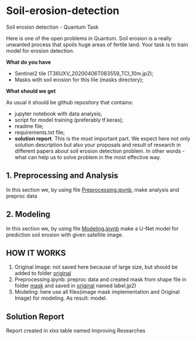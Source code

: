 # Soil-erosion-detection
Soil erosion detection - Quantum Task

Here is one of the open problems in Quantum. Soil erosion is a really unwanted process that spoils huge areas of fertile land. Your task is to train model for erosion detection.

**What do you have**
* Sentinel2 tile (T36UXV_20200406T083559_TCI_10m.jp2);
* Masks with soil erosion for this tile (masks directory);

**What should we get**

As usual it should be github repository that contains:
* jupyter notebook with data analysis;
* script for model training (preferably tf.keras);
* readme file;
* requirements.txt file;
* **solution report**. This is the most important part. We expect here not only solution description but also your proposals and result of research in different papers about soil erosion detection problem. In other words - what can help us to solve problem in the most effective way.

## 1. Preprocessing and Analysis
In this section we, by using file [Preprocessing.ipynb](https://github.com/Diana-Kapralova/Soil-erosion-detection/blob/main/Preprocessing.ipynb), make analysis and preproc data
## 2. Modeling
In this section we, by using file [Modeling.ipynb](https://github.com/Diana-Kapralova/Soil-erosion-detection/blob/main/Modeling.ipynb) make a U-Net model for prediction soil erosion with given satellite image.
## HOW IT WORKS
1. Original Image: not saved here because of large size, but should be added to folder [original](https://github.com/Diana-Kapralova/Soil-erosion-detection/tree/main/original) 
2. Preprocessing.ipynb: preproc data and created mask from shape file in folder [mask](https://github.com/Diana-Kapralova/Soil-erosion-detection/tree/main/masks) and saved in [original](https://github.com/Diana-Kapralova/Soil-erosion-detection/tree/main/original) named label.jp2) 
3. Modeling: here use all files(image mask implementation and Original Image) for modeling. As result: model.

## Solution Report
Report created in xlxs table named Improving Researches



